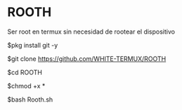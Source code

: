 # ROOTH
Ser root en termux sin necesidad de rootear el dispositivo



$pkg install git -y

$git clone https://github.com/WHITE-TERMUX/ROOTH

$cd ROOTH

$chmod +x *

$bash Rooth.sh

